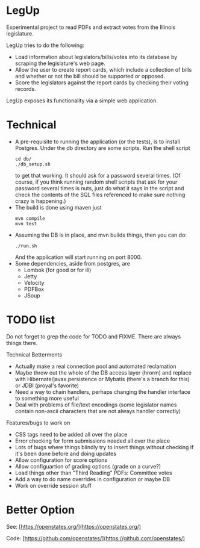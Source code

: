 # LegUp

Experimental project to read PDFs and extract votes from the Illinois legislature.

LegUp tries to do the following:
* Load information about legislators/bills/votes into its database by scraping the legislature's web page.
* Allow the user to create report cards, which include a collection of bills and whether or not the bill 
  should be supported or opposed.
* Score the legislators against the report cards by checking their voting records.

LegUp exposes its functionality via a simple web application.

# Technical

* A pre-requisite to running the application (or the tests), is to install Postgres.
  Under the db directory are some scripts. Run the shell script
    ````
    cd db/
    ./db_setup.sh
    ````
    to get that working. It should ask for a password several times. (Of course, 
    if you think running random shell scripts that ask for your password several times
    is nuts, just do what it says in the script and check the contents of the SQL files
    referenced to make sure nothing crazy is happening.)
* The build is done using maven just
   ```` 
   mvn compile
   mvn test
   ````   
* Assuming the DB is in place, and mvn builds things, then you can do:
   ````
   ./run.sh
   ````
   And the application will start running on port 8000.
* Some dependencies, aside from postgres, are
  * Lombok (for good or for ill)
  * Jetty
  * Velocity
  * PDFBox
  * JSoup    

# TODO list

Do not forget to grep the code for TODO and FIXME. There are always things there.

Technical Betterments

* Actually make a real connection pool and automated reclamation
* Maybe throw out the whole of the DB access layer (hrorm) and replace with Hibernate/javax.persistence 
  or Mybatis (there's a branch for this) or JDBI (proyal's favorite)
* Need a way to chain handlers, perhaps changing the handler interface to something more useful
* Deal with problems of file/text encodings (some legislator names contain non-ascii 
  characters that are not always handler correctly)

Features/bugs to work on

* CSS tags need to be added all over the place
* Error checking for form submissions needed all over the place
* Lots of bugs where things blindly try to insert things without checking if it's been done before and doing updates
* Allow configuration for score options
* Allow configuartion of grading options (grade on a curve?)
* Load things other than "Third Reading" PDFs: Committee votes
* Add a way to do name overrides in configuration or maybe DB
* Work on override session stuff

# Better Option

See: [https://openstates.org/](https://openstates.org/)

Code: [https://github.com/openstates/](https://github.com/openstates/)
